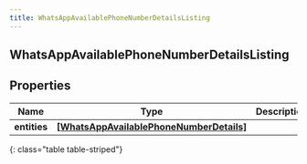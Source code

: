 ```yaml
---
title: WhatsAppAvailablePhoneNumberDetailsListing
---
```

## WhatsAppAvailablePhoneNumberDetailsListing

## Properties

|Name | Type | Description | Notes|
|------------ | ------------- | ------------- | -------------|
| **entities** | [**[WhatsAppAvailablePhoneNumberDetails]**](WhatsAppAvailablePhoneNumberDetails.html) |  | [optional] |
{: class="table table-striped"}


